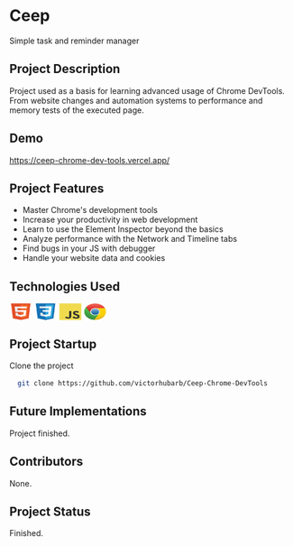 # Ceep

Simple task and reminder manager

## Project Description

Project used as a basis for learning advanced usage of Chrome DevTools. From website changes and automation systems to performance and memory tests of the executed page.

## Demo

https://ceep-chrome-dev-tools.vercel.app/

## Project Features

- Master Chrome's development tools
- Increase your productivity in web development
- Learn to use the Element Inspector beyond the basics
- Analyze performance with the Network and Timeline tabs
- Find bugs in your JS with debugger
- Handle your website data and cookies

## Technologies Used

<div style="display: inline_block">
  <img align="center" alt="Vic-HTML" height="30" width="40" src="https://raw.githubusercontent.com/devicons/devicon/master/icons/html5/html5-original.svg">
  <img align="center" alt="Vic-CSS" height="30" width="40" src="https://raw.githubusercontent.com/devicons/devicon/master/icons/css3/css3-original.svg">
  <img align="center" alt="Vic-javascript" height="30" width="40" src="https://raw.githubusercontent.com/devicons/devicon/master/icons/javascript/javascript-original.svg">
  <img align="center" alt="Vic-chrome" height="30" width="40" src="https://raw.githubusercontent.com/devicons/devicon/master/icons/chrome/chrome-original.svg">
</div>

## Project Startup

Clone the project

```bash
  git clone https://github.com/victorhubarb/Ceep-Chrome-DevTools
```

## Future Implementations

Project finished.

## Contributors

None.

## Project Status

Finished.
